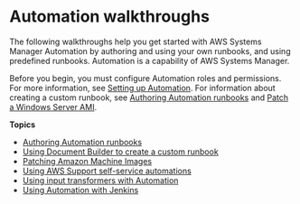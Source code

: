 # Automation walkthroughs<a name="automation-walk"></a>

The following walkthroughs help you get started with AWS Systems Manager Automation by authoring and using your own runbooks, and using predefined runbooks\. Automation is a capability of AWS Systems Manager\.

Before you begin, you must configure Automation roles and permissions\. For more information, see [Setting up Automation](automation-setup.md)\. For information about creating a custom runbook, see [Authoring Automation runbooks](automation-authoring-runbooks.md) and [Patch a Windows Server AMI](automation-walk-patch-windows-ami-cli.md)\.

**Topics**
+ [Authoring Automation runbooks](automation-authoring-runbooks.md)
+ [Using Document Builder to create a custom runbook](automation-walk-document-builder.md)
+ [Patching Amazon Machine Images](automation-walk-ami-patching.md)
+ [Using AWS Support self\-service automations](automation-walk-support.md)
+ [Using input transformers with Automation](automation-transformers.md)
+ [Using Automation with Jenkins](automation-jenkins.md)